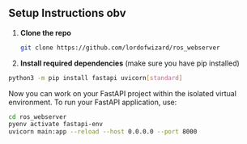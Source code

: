 ## Setup Instructions obv

1. **Clone the repo** 
   ```bash
   git clone https://github.com/lordofwizard/ros_webserver
    ```

2. **Install required dependencies** (make sure you have pip installed)
```bash
python3 -m pip install fastapi uvicorn[standard]
```

Now you can work on your FastAPI project within the isolated virtual environment. To run your FastAPI application, use:

```bash
cd ros_webserver
pyenv activate fastapi-env
uvicorn main:app --reload --host 0.0.0.0 --port 8000
```
